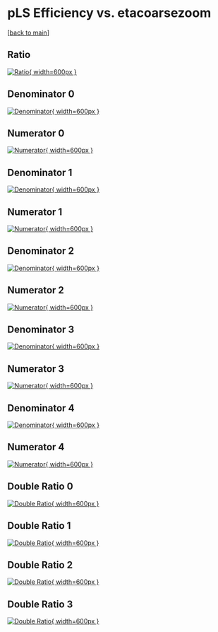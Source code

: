 # pLS Efficiency vs. etacoarsezoom

[[back to main](./)]



## Ratio

[![Ratio](../mtv/var/pLS_loweta_0_0_eff_etacoarsezoom.png){ width=600px }](../mtv/var/pLS_loweta_0_0_eff_etacoarsezoom.pdf)

## Denominator 0

[![Denominator](../mtv/den/pLS_loweta_0_0_eff_etacoarsezoom_den0.png){ width=600px }](../mtv/den/pLS_loweta_0_0_eff_etacoarsezoom_den0.pdf)

## Numerator 0

[![Numerator](../mtv/num/pLS_loweta_0_0_eff_etacoarsezoom_num0.png){ width=600px }](../mtv/num/pLS_loweta_0_0_eff_etacoarsezoom_num0.pdf)

## Denominator 1

[![Denominator](../mtv/den/pLS_loweta_0_0_eff_etacoarsezoom_den1.png){ width=600px }](../mtv/den/pLS_loweta_0_0_eff_etacoarsezoom_den1.pdf)

## Numerator 1

[![Numerator](../mtv/num/pLS_loweta_0_0_eff_etacoarsezoom_num1.png){ width=600px }](../mtv/num/pLS_loweta_0_0_eff_etacoarsezoom_num1.pdf)

## Denominator 2

[![Denominator](../mtv/den/pLS_loweta_0_0_eff_etacoarsezoom_den2.png){ width=600px }](../mtv/den/pLS_loweta_0_0_eff_etacoarsezoom_den2.pdf)

## Numerator 2

[![Numerator](../mtv/num/pLS_loweta_0_0_eff_etacoarsezoom_num2.png){ width=600px }](../mtv/num/pLS_loweta_0_0_eff_etacoarsezoom_num2.pdf)

## Denominator 3

[![Denominator](../mtv/den/pLS_loweta_0_0_eff_etacoarsezoom_den3.png){ width=600px }](../mtv/den/pLS_loweta_0_0_eff_etacoarsezoom_den3.pdf)

## Numerator 3

[![Numerator](../mtv/num/pLS_loweta_0_0_eff_etacoarsezoom_num3.png){ width=600px }](../mtv/num/pLS_loweta_0_0_eff_etacoarsezoom_num3.pdf)

## Denominator 4

[![Denominator](../mtv/den/pLS_loweta_0_0_eff_etacoarsezoom_den4.png){ width=600px }](../mtv/den/pLS_loweta_0_0_eff_etacoarsezoom_den4.pdf)

## Numerator 4

[![Numerator](../mtv/num/pLS_loweta_0_0_eff_etacoarsezoom_num4.png){ width=600px }](../mtv/num/pLS_loweta_0_0_eff_etacoarsezoom_num4.pdf)

## Double Ratio 0

[![Double Ratio](../mtv/ratio/pLS_loweta_0_0_eff_etacoarsezoom_ratio0.png){ width=600px }](../mtv/ratio/pLS_loweta_0_0_eff_etacoarsezoom_ratio0.pdf)

## Double Ratio 1

[![Double Ratio](../mtv/ratio/pLS_loweta_0_0_eff_etacoarsezoom_ratio1.png){ width=600px }](../mtv/ratio/pLS_loweta_0_0_eff_etacoarsezoom_ratio1.pdf)

## Double Ratio 2

[![Double Ratio](../mtv/ratio/pLS_loweta_0_0_eff_etacoarsezoom_ratio2.png){ width=600px }](../mtv/ratio/pLS_loweta_0_0_eff_etacoarsezoom_ratio2.pdf)

## Double Ratio 3

[![Double Ratio](../mtv/ratio/pLS_loweta_0_0_eff_etacoarsezoom_ratio3.png){ width=600px }](../mtv/ratio/pLS_loweta_0_0_eff_etacoarsezoom_ratio3.pdf)

